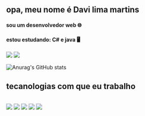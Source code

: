 ## opa, meu nome é Davi lima martins

#### sou um desenvolvedor web 🌐

#### estou estudando: C# e java 🖥️

<div> 
  <a href = "mailto:dieivi09@gmail.com"><img src="https://img.shields.io/badge/-Gmail-%23333?style=for-the-badge&logo=gmail&logoColor=white" target="_blank"></a>
  <a href="" target="_blank"><img src="https://img.shields.io/badge/-LinkedIn-%230077B5?style=for-the-badge&logo=linkedin&logoColor=white" target="_blank"></a> 
  </div>
  
  ![Anurag's GitHub stats](https://github-readme-stats.vercel.app/api?username=dieivi&show_icons=true&theme=radical)

  ## tecanologias com que eu trabalho
  <div style= 'display: inline_bloc'></br>
  <img src='https://img.shields.io/badge/HTML5-E34F26?style=for-the-badge&logo=html5&logoColor=white'>
  <img src='https://img.shields.io/badge/CSS3-1572B6?style=for-the-badge&logo=css3&logoColor=white'>
  <img src='https://img.shields.io/badge/JavaScript-F7DF1E?style=for-the-badge&logo=javascript&logoColor=black'>
  <img src='https://img.shields.io/badge/PHP-777BB4?style=for-the-badge&logo=php&logoColor=white'>
  <img src='https://img.shields.io/badge/Node.js-43853D?style=for-the-badge&logo=node.js&logoColor=white'>

  </div>
